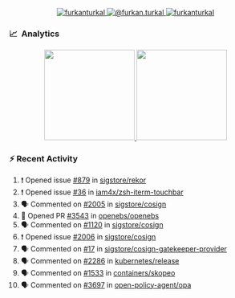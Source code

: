 <p align="center">
  <a href="https://linkedin.com/in/furkanturkal" target="blank">
    <img src="https://img.shields.io/badge/linkedin-%230077B5.svg?&style=for-the-badge&logo=linkedin&logoColor=white" alt="furkanturkal" />
  </a>
  <a href="https://medium.com/@furkan.turkal" target="blank">
    <img src="https://img.shields.io/badge/medium-%2312100E.svg?&style=for-the-badge&logo=medium&logoColor=white" alt="@furkan.turkal" />
  </a>
  <a href="https://twitter.com/furkanturkaI" target="blank">
    <img src="https://img.shields.io/badge/Twitter-1DA1F2?style=for-the-badge&logo=twitter&logoColor=white" alt="furkanturkaI" />
  </a>
</p>

### 📈 &nbsp;Analytics

<p align="center">
  <a href="https://coderstats.net/github/#Dentrax">
    <img height="180em" src="https://github-readme-stats-eight-theta.vercel.app/api?username=Dentrax&show_icons=true&theme=algolia&include_all_commits=true&count_private=true&line_height=26"/>
    <img height="180em" src="https://github-readme-stats-eight-theta.vercel.app/api/top-langs/?username=Dentrax&layout=compact&langs_count=8&theme=algolia&line_height=26"/>
  </a>
</p>

### :zap: Recent Activity

<!--START_SECTION:activity-->
1. ❗️ Opened issue [#879](https://github.com/sigstore/rekor/issues/879) in [sigstore/rekor](https://github.com/sigstore/rekor)
2. ❗️ Opened issue [#36](https://github.com/iam4x/zsh-iterm-touchbar/issues/36) in [iam4x/zsh-iterm-touchbar](https://github.com/iam4x/zsh-iterm-touchbar)
3. 🗣 Commented on [#2005](https://github.com/sigstore/cosign/issues/2005) in [sigstore/cosign](https://github.com/sigstore/cosign)
4. 💪 Opened PR [#3543](https://github.com/openebs/openebs/pull/3543) in [openebs/openebs](https://github.com/openebs/openebs)
5. 🗣 Commented on [#1120](https://github.com/sigstore/cosign/issues/1120) in [sigstore/cosign](https://github.com/sigstore/cosign)
6. ❗️ Opened issue [#2006](https://github.com/sigstore/cosign/issues/2006) in [sigstore/cosign](https://github.com/sigstore/cosign)
7. 🗣 Commented on [#17](https://github.com/sigstore/cosign-gatekeeper-provider/issues/17) in [sigstore/cosign-gatekeeper-provider](https://github.com/sigstore/cosign-gatekeeper-provider)
8. 🗣 Commented on [#2286](https://github.com/kubernetes/release/issues/2286) in [kubernetes/release](https://github.com/kubernetes/release)
9. 🗣 Commented on [#1533](https://github.com/containers/skopeo/issues/1533) in [containers/skopeo](https://github.com/containers/skopeo)
10. 🗣 Commented on [#3697](https://github.com/open-policy-agent/opa/issues/3697) in [open-policy-agent/opa](https://github.com/open-policy-agent/opa)
<!--END_SECTION:activity-->
